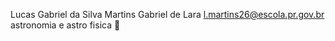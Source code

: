 Lucas  Gabriel  da  Silva Martins
Gabriel de  Lara
l.martins26@escola.pr.gov.br
astronomia e astro fisica
🧐
